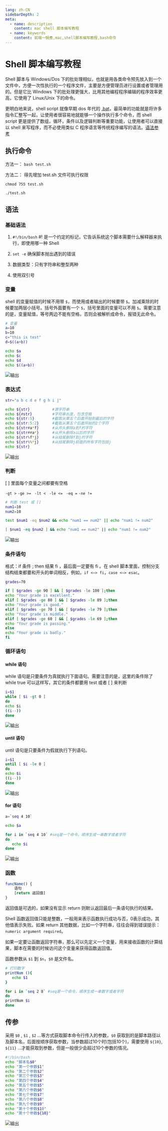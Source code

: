 ```yaml
---
lang: zh-CN
sidebarDepth: 2
meta:
  - name: description
    content: mac shell 脚本编写教程
  - name: keywords
    content: 前端一锅煮,mac,shell脚本编写教程,bash命令
---
```


# Shell 脚本编写教程

Shell 脚本与 Windows/Dos 下的批处理相似，也就是用各类命令预先放入到一个文件中，方便一次性执行的一个程序文件，主要是方便管理员进行设置或者管理用的。但是它比 Windows 下的批处理更强大，比用其他编程程序编辑的程序效率更高，它使用了 Linux/Unix 下的命令。

更明白地来说，shell script 就像早期 dos 年代的 [.bat](https://baike.baidu.com/item/%E6%89%B9%E5%A4%84%E7%90%86/1448600?fromtitle=.bat&fromid=6476412)，最简单的功能就是将许多指令汇整写一起，让使用者很容易地就能够一个操作执行多个命令，而 shell script 更是提供了数组，循环，条件以及逻辑判断等重要功能，让使用者可以直接以 shell 来写程序，而不必使用类似 C 程序语言等传统程序编写的语法。[语法参考](https://blog.csdn.net/qq_18297675/article/details/52693464)


## 执行命令

方法一： `bash test.sh`

方法二： 得先增加 test.sh 文件可执行权限

`chmod 755 test.sh`  

`./test.sh`


## 语法 

### 基础语法

1. `#!/bin/bash` #! 是一个约定的标记，它告诉系统这个脚本需要什么解释器来执行，即使用哪一种 Shell

2. `set -e` 确保脚本抛出遇到的错误

3. 数据类型：只有字符串和整型两种

4. 使用双引号


### 变量

shell 的变量赋值的时候不用带 `$`，而使用或者输出的时候要带 `$`。加减乘除的时候要加两层小括号。括号外面要有一个 `$`，括号里面的变量可以不用 `$`。需要注意的是，变量赋值，等号两边不能有空格，否则会被解析成命令，报错无此命令。


``` bash
# 变量
a=10
b=10
c="this is test"
d=$((a+b))

echo $a 
echo $c
echo $d
echo $((a+b))
```

![输出](../img/sh/sh1.jpg)


### 表达式

``` bash 
str="a b c d e f g h i j"

echo ${str}          #源字符串
echo ${#str}         #字符串长度，包含空格
echo ${str:5}        #截取从第五个后面开始到最后的字符
echo ${str:5:2}      #截取从第五个后面开始的2个字符
echo ${str#a*f}      #从开头删除a到f的字符
echo ${str##a*}      #从开头删除a以后的字符
echo ${str%f*j}      #从结尾删除f到j的字符
echo ${str%%*j}      #从结尾删除j前面的所有字符包括j
echo ${str}
```

![输出](../img/sh/sh2.jpg)


### 判断

[ ] 里面每个变量之间都要有空格

`-gt >` `-ge >= ` `-lt < ` `-le <= ` `-eq =` `-ne !=` 

``` bash
# 判断 test 或 []
num1=10
num2=10

test $num1 -eq $num2 && echo "num1 == num2" || echo "num1 != num2"

[ $num1 -eq $num2 ] && echo "num1 == num2" || echo "num1 != num2"

```

![输出](../img/sh/sh3.jpg)


### 条件语句

格式：if 条件 ; then 结果 fi ，最后面一定要有 fi 。在 shell 脚本里面，控制分支结构结束都要和开头的单词相反，例如，`if <–> fi`，`case <–> esac`。

``` bash 
grades=70

if [ $grades -ge 90 ] && [ $grades -le 100 ];then
echo "Your grade is excellent."
elif [ $grades -ge 80 ] && [ $grades -le 89 ];then
echo "Your grade is good."
elif [ $grades -ge 70 ] && [ $grades -le 79 ];then
echo "Your grade is middle."
elif [ $grades -ge 60 ] && [ $grades -le 69 ];then
echo "Your grade is passing."
else
echo "Your grade is badly."
fi
```

### 循环语句

#### while 语句

while 语句是只要条件为真就执行下面语句。需要注意的是，这里的条件除了 while true 可以这样写，其它的条件都要用 test 或者 [ ] 来判断

``` bash
i=$1
while [ $i -gt 0 ]
do
echo $i
((i--))
done
```

![输出](../img/sh/while.jpg)


#### until 语句

until 语句是只要条件为假就执行下列语句。

``` bash 
i=$1
until [ $i -le 0 ]
do
echo $i
((i--))
done
```

![输出](../img/sh/while.jpg)


#### for 语句

``` bash 
a=`seq 4 10`

echo $a

for i in `seq 4 10` #seq是一个命令，顺序生成一串数字或者字符
do
   echo $i
done
```

![输出](../img/sh/for.jpg)


### 函数

``` js
funcName() { 
    语句 
    [return 返回值] 
} 
```

返回值是可选的，如果没有显示 return 则默认返回最后一条语句执行的结果。

Shell 函数返回值只能是整数，一般用来表示函数执行成功与否，0表示成功，其他值表示失败。如果 return 其他数据，比如一个字符串，往往会得到错误提示：`numeric argument required`。

如果一定要让函数返回字符串，那么可以先定义一个变量，用来接收函数的计算结果，脚本在需要的时候访问这个变量来获得函数返回值。

函数参数从 `$1` 到 `$n`，`$0` 是文件名。

``` bash
# 打印数字
printNum (){
   echo $1
}

for i in `seq 2 8` #seq是一个命令，顺序生成一串数字或者字符
do
printNum $i
done
```


## 传参

采用 `$0` , `$1` , `$2` ...等方式获取脚本命令行传入的参数，`$0` 获取到的是脚本路径以及脚本名，后面按顺序获取参数，当参数超过10个时(包括10个)，需要使用 `${10}`, `${11}` ...才能获取到参数，但是一般很少会超过10个参数的情况。

``` bash
#!/bin/bash
echo "脚本名$0"
echo "第一个参数$1"
echo "第二个参数$2"
echo "第三个参数$3"
echo "第四个参数$4"
echo "第五个参数$5"
echo "第六个参数$6"
echo "第七个参数$7"
echo "第八个参数$8"
echo "第九个参数$9"
echo "第十个参数$10"
echo "第十个参数${10}"
```

![输出](../img/sh/sh4.jpg)







